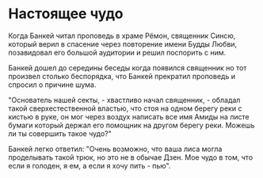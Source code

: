 # Настоящее чудо

Когда Банкей читал проповедь в храме Рёмон, священник Синсю, который верил в спасение через повторение имени Будды Любви, позавидовал его большой аудитории и решил поспорить с ним.

Банкей дошел до середины беседы когда появился священник но тот произвел столько беспорядка, что Банкей прекратил проповедь и спросил о причине шума.

"Основатель нашей секты, - хвастливо начал священник, - обладал такой сверхестественной властью, что стоя на одном берегу реки с кистью в руке, он мог через воздух написать все имя Амиды на листе бумаги который держал его помощник на другом берегу реки. Можешь ли ты совершить такое чудо?"

Банкей легко ответил: "Очень возможно, что ваша лиса могла проделывать такой трюк, но это не в обычае Дзен. Мое чудо в том, что если я голоден, я ем, а если я хочу пить - пью".
